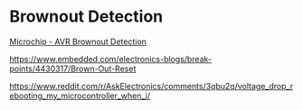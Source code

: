 # Brownout Detection

[Microchip - AVR Brownout Detection](https://microchipdeveloper.com/8avr:bod)

https://www.embedded.com/electronics-blogs/break-points/4430317/Brown-Out-Reset

https://www.reddit.com/r/AskElectronics/comments/3qbu2q/voltage_drop_rebooting_my_microcontroller_when_i/
